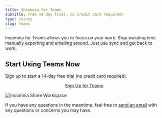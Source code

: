 ```yaml
---
title: Insomnia for Teams
subTitle: Free 14 day trial, no credit card required!
type: skinny
slug: teams
---
```


Insomnia for Teams allows you to focus on your work. Stop waisting time manually exporting
and emailing around. Just use sync and get back to work.

## Start Using Teams Now

Sign up to start a 14-day free trial (no credit card required).

<p style="text-align:center">
<a class="button" href="/pricing/">Sign Up for Teams</a>
</p>

![Insomnia Share Workspace](/images/screens/sharing.png)

If you have any questions in the meantime, feel free to 
[send an email](/documentaton/support-and-feedback/) with any questions or 
concerns you may have.
